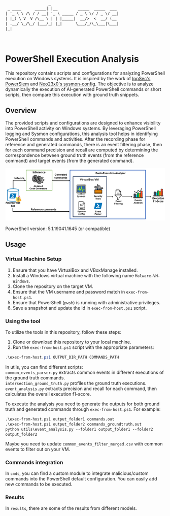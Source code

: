 ```                                                                                                 

                   _                              
 _ ____      _____| |__         _____  _____  ___ 
| '_ \ \ /\ / / __| '_ \ _____ / _ \ \/ / _ \/ __|
| |_) \ V  V /\__ \ | | |_____|  __/>  <  __/ (__ 
| .__/ \_/\_/ |___/_| |_|      \___/_/\_\___|\___|
|_|                                               

 
```

# PowerShell Execution Analysis

This repository contains scripts and configurations for analyzing PowerShell execution on Windows systems. It is inspired by the work of [IppSec's PowerSiem](https://github.com/IppSec/PowerSiem) and [Neo23x0's sysmon-config](https://github.com/Neo23x0/sysmon-config). The objective is to analyze dynamically the execution of AI-generated PowerShell commands or short scripts, then compare this execution with ground truth snippets.

## Overview

The provided scripts and configurations are designed to enhance visibility into PowerShell activity on Windows systems. By leveraging PowerShell logging and Sysmon configurations, this analysis tool helps in identifying PowerShell commands and activities. After the recording phase for reference and generated commands, there is an event filtering phase, then for each command precision and recall are computed by determining the correspondence between ground truth events (from the reference command) and target events (from the generated command). 

![Overview](https://github.com/cridin1/pwsh-execution-analysis/blob/main/exec-analysis.png)

PowerShell version: 5.1.19041.1645 (or compatible)

## Usage

### Virtual Machine Setup
1. Ensure that you have VirtualBox and VBoxManage installed.
2. Install a Windows virtual machine with the following name `Malware-VM-Windows`.
3. Clone the repository on the target VM.
4. Ensure that the VM username and password match in `exec-from-host.ps1`.
5. Ensure that PowerShell (`pwsh`) is running with administrative privileges.
6. Save a snapshot and update the id in `exec-from-host.ps1` script.

### Using the tool
To utilize the tools in this repository, follow these steps:
1. Clone or download this repository to your local machine.
2. Run the `exec-from-host.ps1` script with the appropriate parameters:

```PowerShell
.\exec-from-host.ps1 OUTPUT_DIR_PATH COMMANDS_PATH
```

In utils, you can find different scripts: <br />
`common_events_parser.py` extracts common events in different executions of the ground truth commands.<br />
`intersection_ground_truth.py` profiles the ground truth executions.<br />
`event_analysis.py` extracts precision and recall for each command, then calculates the overall execution f1-score.<br />

To execute the analysis you need to generate the outputs for both ground truth and generated commands through `exec-from-host.ps1`. For example: <br />
```
.\exec-from-host.ps1 output_folder1 commands.out
.\exec-from-host.ps1 output_folder2 commands_groundtruth.out
python utils\event_analysis.py --folder1 output_folder1 --folder2 output_folder2
```

Maybe you need to update `common_events_filter_merged.csv` with common events to filter out on your VM.

### Commands integration
In `cmds`, you can find a custom module to integrate malicious/custom commands into the PowerShell default configuration. You can easily add new commands to be executed.

### Results
In `results`, there are some of the results from different models.
